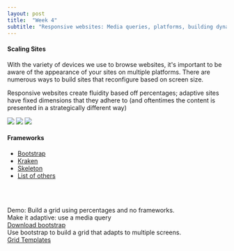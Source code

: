 ```yaml
---
layout: post
title:  "Week 4"
subtitle: "Responsive websites: Media queries, platforms, building dynamic grids, CSS frameworks"
---
```

<div id = "week4" class="anchor"></div>

#### Scaling Sites

With the variety of devices we use to browse websites, it's important to be aware of the appearance of your sites on multiple platforms. There are numerous ways to build sites that reconfigure based on screen size.

Responsive websites create fluidity based off percentages; adaptive sites have fixed dimensions that they adhere to (and oftentimes the content is presented in a strategically different way)

<img src = "http://kaylalewis.github.io/advancedhtmlcss/screens.png">
<img src = "http://kaylalewis.github.io/advancedhtmlcss/grid.jpg">
<img src = "http://kaylalewis.github.io/advancedhtmlcss/iphone.jpg">


#### Frameworks

* [Bootstrap](http://getbootstrap.com/css/)
* [Kraken](https://cferdinandi.github.io/kraken/)
* [Skeleton](http://getskeleton.com)
* [List of others](http://www.awwwards.com/what-are-frameworks-22-best-responsive-css-frameworks-for-web-design.html)
<br>
<br>

Demo: Build a grid using percentages and no frameworks.
<br>
Make it adaptive: use a media query
<br>
[Download bootstrap](http://getbootstrap.com/getting-started/)
<br>
Use bootstrap to build a grid that adapts to multiple screens.
<br>
[Grid Templates](http://getbootstrap.com/examples/grid/)
